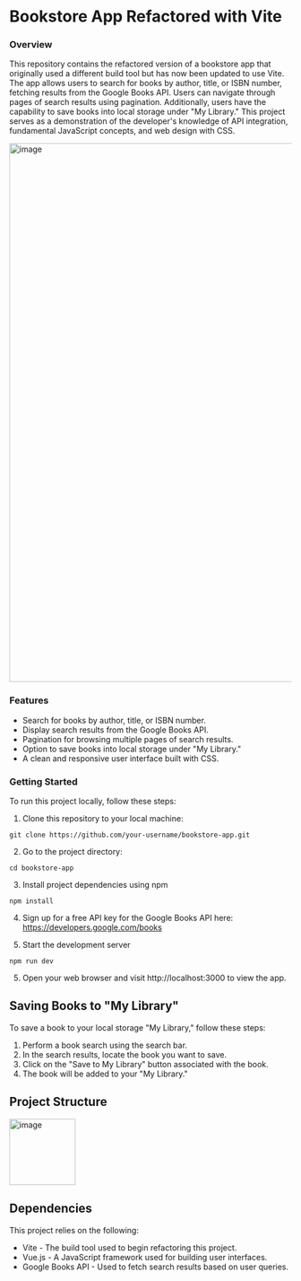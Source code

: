 # Bookstore App Refactored with Vite

### Overview
This repository contains the refactored version of a bookstore app that originally used a different build tool but has now been updated to use Vite. The app allows users to search for books by author, title, or ISBN number, fetching results from the Google Books API. Users can navigate through pages of search results using pagination. Additionally, users have the capability to save books into local storage under "My Library." This project serves as a demonstration of the developer's knowledge of API integration, fundamental JavaScript concepts, and web design with CSS. 

<img width="960" alt="image" src="https://github.com/Hayden-git/vite-bookstore/assets/105612431/1fdfdac8-e0ea-4be2-97e9-b191acb65c3e">

### Features
* Search for books by author, title, or ISBN number.
* Display search results from the Google Books API.
* Pagination for browsing multiple pages of search results.
* Option to save books into local storage under "My Library."
* A clean and responsive user interface built with CSS.

### Getting Started
To run this project locally, follow these steps:

1. Clone this repository to your local machine:
```shell
git clone https://github.com/your-username/bookstore-app.git
```
2. Go to the project directory:
```shell
cd bookstore-app
```
3. Install project dependencies using npm
```shell
npm install
```
4. Sign up for a free API key for the Google Books API here: https://developers.google.com/books

5. Start the development server
```shell
npm run dev
```
5. Open your web browser and visit http://localhost:3000 to view the app.

## Saving Books to "My Library"
To save a book to your local storage "My Library," follow these steps:

1. Perform a book search using the search bar.
2. In the search results, locate the book you want to save.
3. Click on the "Save to My Library" button associated with the book.
4. The book will be added to your "My Library."

## Project Structure 
<img width="118" alt="image" src="https://github.com/Hayden-git/vite-bookstore/assets/105612431/228f8243-4bf5-4fe0-ad3b-ce9d8bf8e981">

## Dependencies
This project relies on the following:
* Vite - The build tool used to begin refactoring this project.
* Vue.js - A JavaScript framework used for building user interfaces.
* Google Books API - Used to fetch search results based on user queries.

  
  
